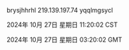 brysjhhrhl 219.139.197.74 yqqlmgsycl

2024年 10月 27日 星期日 11:20:02 CST

2024年 10月 27日 星期日 03:20:02 GMT
